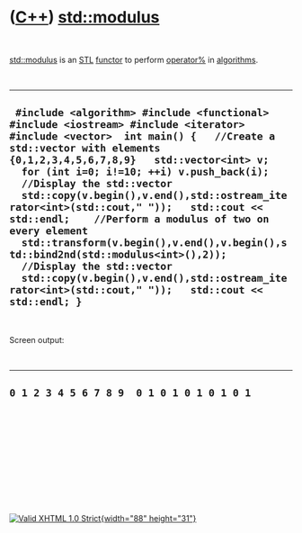 



 

 

 

 

 

([C++](Cpp.htm)) [std::modulus](CppModulus.htm)
===============================================

 

[std::modulus](CppModulus.htm) is an [STL](CppStl.htm)
[functor](CppFunctor.htm) to perform [operator%](CppOperatorModulus.htm)
in [algorithms](CppAlgorithm.htm).

 

  ------------------------------------------------------------------------------------------------------------------------------------------------------------------------------------------------------------------------------------------------------------------------------------------------------------------------------------------------------------------------------------------------------------------------------------------------------------------------------------------------------------------------------------------------------------------------------------------------------------------------------------------------------------
  ` #include <algorithm> #include <functional> #include <iostream> #include <iterator> #include <vector>  int main() {   //Create a std::vector with elements {0,1,2,3,4,5,6,7,8,9}   std::vector<int> v;   for (int i=0; i!=10; ++i) v.push_back(i);    //Display the std::vector   std::copy(v.begin(),v.end(),std::ostream_iterator<int>(std::cout," "));   std::cout << std::endl;    //Perform a modulus of two on every element   std::transform(v.begin(),v.end(),v.begin(),std::bind2nd(std::modulus<int>(),2));    //Display the std::vector   std::copy(v.begin(),v.end(),std::ostream_iterator<int>(std::cout," "));   std::cout << std::endl; }`
  ------------------------------------------------------------------------------------------------------------------------------------------------------------------------------------------------------------------------------------------------------------------------------------------------------------------------------------------------------------------------------------------------------------------------------------------------------------------------------------------------------------------------------------------------------------------------------------------------------------------------------------------------------------

 

Screen output:

 

  ----------------------------------------------
  ` 0 1 2 3 4 5 6 7 8 9  0 1 0 1 0 1 0 1 0 1 `
  ----------------------------------------------

 

 

 

 

 





 

[![Valid XHTML 1.0 Strict](valid-xhtml10.png){width="88"
height="31"}](http://validator.w3.org/check?uri=referer)
